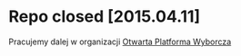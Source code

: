 # Repo closed [2015.04.11]

Pracujemy dalej w organizacji [Otwarta Platforma Wyborcza](https://github.com/OtwartaPlatformaWyborcza/OPW-backend-JavaEE)
